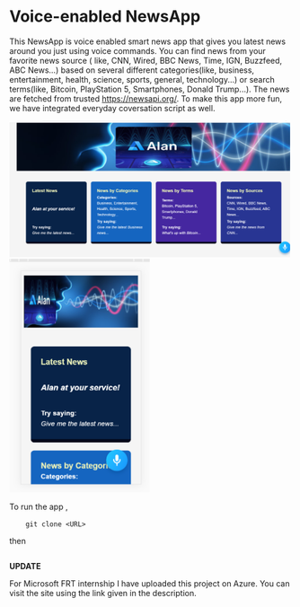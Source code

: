 
# Voice-enabled NewsApp

This NewsApp is voice enabled smart news app that gives you latest news around you just using voice commands. You can find news from your favorite news source ( like, CNN, Wired, BBC News, Time, IGN, Buzzfeed, ABC News...) based on several different categories(like, business, entertainment, health, science, sports, general, technology...) or search terms(like, Bitcoin, PlayStation 5, Smartphones, Donald Trump...). The news are fetched from trusted https://newsapi.org/. To make this app more fun, we have integrated everyday coversation script as well.  

<img src="./img/Screenshot (17).png" alt="desktop" width="500">
<br/>

<img src="./img/Screenshot (16).png" alt="desktop" width="250">
<br/>

To run the app ,

```
    git clone <URL>
```
then
``` npm start
```



**UPDATE**

For Microsoft FRT internship I have uploaded this project on Azure. You can visit the site using the link given in the description.
